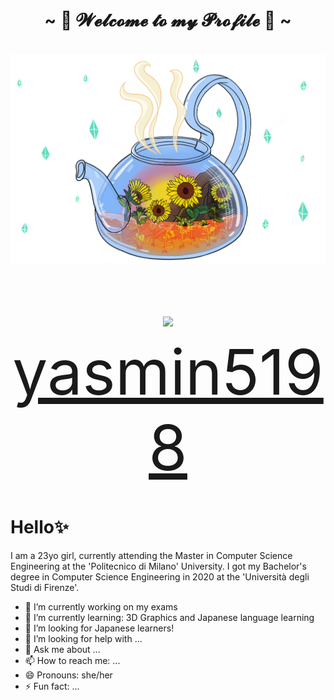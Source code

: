 <body>
<h1 align="center">~ 🌱 𝓦𝓮𝓵𝓬𝓸𝓶𝓮 𝓽𝓸 𝓶𝔂 𝓟𝓻𝓸𝓯𝓲𝓵𝓮 🌱 ~</h1>
<br>
<div align="center">
<img src="https://github.com/YasminAwad/YasminAwad/blob/main/imgs/IMG_2528.PNG" width="550" />
</div> 
<div align="center">
<p style="font-size:50px;"> <img src="https://img.icons8.com/dusk/64/000000/instagram.png" width="30px"> <a href="https://www.instagram.com/yasmin5198/" style="font-size:100px;">yasmin5198</a></p>
</div> 
</body>

# Hello✨
I am a 23yo girl, currently attending the Master in Computer Science Engineering at the 'Politecnico di Milano' University. I got my Bachelor's degree in Computer Science Engineering in 2020 at the 'Università degli Studi di Firenze'.

- 🔭 I’m currently working on my exams
- 🌱 I’m currently learning: 3D Graphics and Japanese language learning
- 👯 I’m looking for Japanese learners!
- 🤔 I’m looking for help with ...
- 💬 Ask me about ...
- 📫 How to reach me: ...
- 😄 Pronouns: she/her
- ⚡ Fun fact: ...
